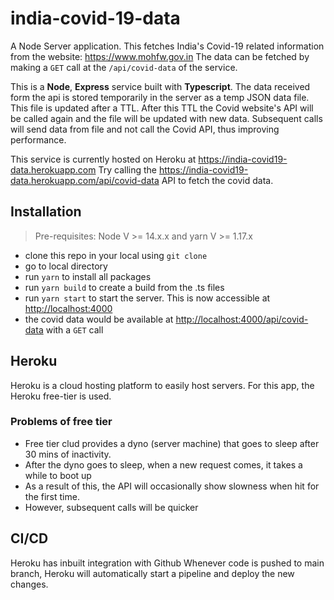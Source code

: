 # india-covid-19-data

A Node Server application.
This fetches India's Covid-19 related information from the website: <https://www.mohfw.gov.in>
The data can be fetched by making a `GET` call at the `/api/covid-data` of the service.

This is a **Node**, **Express** service built with **Typescript**.
The data received form the api is stored temporarily in the server as a temp JSON data file.
This file is updated after a TTL. After this TTL the Covid website's API will be called again and the file will be updated with new data.
Subsequent calls will send data from file and not call the Covid API, thus improving performance.

This service is currently hosted on Heroku at <https://india-covid19-data.herokuapp.com>
Try calling the <https://india-covid19-data.herokuapp.com/api/covid-data> API to fetch the covid data.

## Installation

> Pre-requisites: Node V >= 14.x.x and yarn V >= 1.17.x

* clone this repo in your local using `git clone`
* go to local directory
* run `yarn` to install all packages
* run `yarn build` to create a build from the .ts files
* run `yarn start` to start the server. This is now accessible at <http://localhost:4000>
* the covid data would be available at <http://localhost:4000/api/covid-data> with a `GET` call

## Heroku

Heroku is a cloud hosting platform to easily host servers.
For this app, the Heroku free-tier is used.

### Problems of free tier

* Free tier clud provides a dyno (server machine) that goes to sleep after 30 mins of inactivity.
* After the dyno goes to sleep, when a new request comes, it takes a while to boot up
* As a result of this, the API will occasionally show slowness when hit for the first time.
* However, subsequent calls will be quicker

## CI/CD

Heroku has inbuilt integration with Github
Whenever code is pushed to main branch, Heroku will automatically start a pipeline and deploy the new changes.
